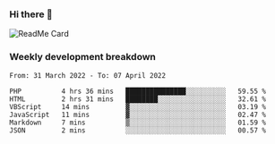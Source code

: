 ### Hi there 👋

<!--
**itzcy/itzcy** is a ✨ _special_ ✨ repository because its `README.md` (this file) appears on your GitHub profile.

Here are some ideas to get you started:

- 🔭 I’m currently working on ...
- 🌱 I’m currently learning ...
- 👯 I’m looking to collaborate on ...
- 🤔 I’m looking for help with ...
- 💬 Ask me about ...
- 📫 How to reach me: ...
- 😄 Pronouns: ...
- ⚡ Fun fact: ...
-->
![ReadMe Card](https://github-readme-stats.vercel.app/api?username=itzcy&show_icons=true&title_color=2d3198&icon_color=797cb8&text_color=24292e&bg_color=f6f8fa)

### Weekly development breakdown
<!--START_SECTION:waka-->

```text
From: 31 March 2022 - To: 07 April 2022

PHP          4 hrs 36 mins   ███████████████░░░░░░░░░░   59.55 %
HTML         2 hrs 31 mins   ████████░░░░░░░░░░░░░░░░░   32.61 %
VBScript     14 mins         ▓░░░░░░░░░░░░░░░░░░░░░░░░   03.19 %
JavaScript   11 mins         ▓░░░░░░░░░░░░░░░░░░░░░░░░   02.47 %
Markdown     7 mins          ▒░░░░░░░░░░░░░░░░░░░░░░░░   01.59 %
JSON         2 mins          ░░░░░░░░░░░░░░░░░░░░░░░░░   00.57 %
```

<!--END_SECTION:waka-->
